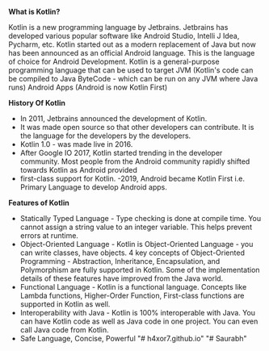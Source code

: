 **What is Kotlin?**


Kotlin is a new programming language by Jetbrains. Jetbrains has developed various popular software like Android Studio, Intelli J Idea, Pycharm, etc.
Kotlin started out as a modern replacement of Java but now has been announced as an official Android language. This is the language of choice for Android Development.
Kotlin is a general-purpose programming language that can be used to target 
JVM (Kotlin's code can be compiled to Java ByteCode - which can be run on any JVM where Java runs)
Android Apps (Android is now Kotlin First)

 **History Of Kotlin**
 - In 2011, Jetbrains announced the development of Kotlin.
 - It was made open source so that other developers can contribute. It is the language for the developers by the developers.
 - Kotlin 1.0 - was made live in 2016. 
 - After Google IO 2017, Kotlin started trending in the developer community. Most people from the Android community rapidly shifted towards Kotlin as Android provided 
 - first-class support for Kotlin. 
 -2019, Android became Kotlin First i.e. Primary Language to develop Android apps.
 
 
  **Features of Kotlin**
  - Statically Typed Language -  Type checking is done at compile time. You cannot assign a string value to an integer variable. This helps prevent errors at runtime.
  - Object-Oriented Language - Kotlin is Object-Oriented Language - you can write classes, have objects. 4 key concepts of Object-Oriented Programming - Abstraction,       Inheritance, Encapsulation, and Polymorphism are fully supported in Kotlin. Some of the implementation details of these features have improved from the Java world.
  - Functional Language -  Kotlin is a functional language. Concepts like Lambda functions, Higher-Order Function, First-class functions are supported in Kotlin as well. 
  - Interoperability with Java - Kotlin is 100% interoperable with Java. You can have Kotlin code as well as Java code in one project. You can even call Java code from     Kotlin.
  - Safe Language, Concise, Powerful 
"# h4xor7.github.io" 
"# Saurabh" 
